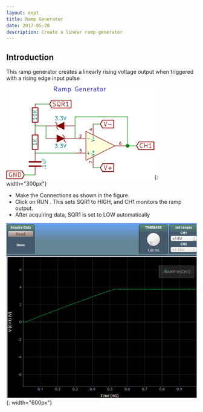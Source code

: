 ```yaml
---
layout: expt
title: Ramp Generator
date: 2017-05-28
description: Create a linear ramp-generator
---
```


## Introduction

This ramp generator creates a linearly rising voltage output when triggered with a rising edge input pulse

![](images/schematics/rampgen.svg ){: width="300px"}

+ Make the Connections as shown in the figure.
+ Click on RUN . This sets SQR1 to HIGH, and CH1 monitors the ramp output.
+ After acquiring data, SQR1 is set to LOW automatically 


![](images/screenshots/rampgen.png ){: width="600px"}

